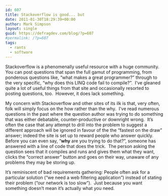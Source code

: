 ```yaml
---
id: 607
title: Stackoverflow is good... but
date: 2011-01-30T18:29:39+00:00
author: Mark Simpson
layout: single
guid: https://defragdev.com/blog/?p=607
#permalink: /?p=607
tags:
  - rants
  - software
---
```

Stackoverflow is a phenomenally useful resource with a huge community.  You can post questions that span the full gamut of programming, from ponderous questions like, “what makes a great programmer?” through to the very specific, “why does this LINQ code fail to compile?”.  I’ve gleaned quite a lot of useful things from that site and occasionally resorted to posting questions, too.  However, it does lack something.

My concern with Stackoverflow and other sites of its ilk is that, very often, folk will simply focus on the how rather than the why.  I’ve read numerous questions in the past where the question author was trying to do something that was either debatable, counter-productive or downright wrong.  It’s often the case that any attempt to drill into the problem to suggest a different approach will be ignored in favour of the the “fastest on the draw” answer; indeed the site is set up to reward people who answer quickly.  Before you can even say, “**why** are you trying to do that?”, someone has answered with a line of code that does the trick.  The person asking the question sees that it compiles and runs and gives them what they want, clicks the “correct answer” button and goes on their way, unaware of any problems they may be storing up.

It’s reminiscent of bad requirements gathering: People often ask for a particular solution (“we need a web filtering application”) instead of stating their problem (“our network is too slow”).  Just because you want something doesn&#8217;t mean it&#8217;s actually what you need.